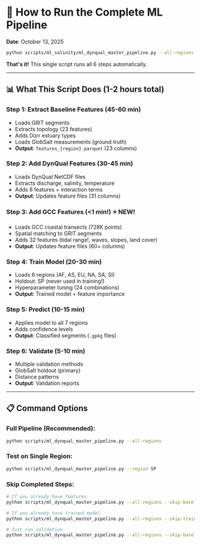# 🚀 How to Run the Complete ML Pipeline

**Date**: October 13, 2025  

```bash
python scripts/ml_salinity/ml_dynqual_master_pipeline.py --all-regions
```

**That's it!** This single script runs all 6 steps automatically.

---

## 📊 **What This Script Does** (1-2 hours total)

### **Step 1: Extract Baseline Features** (45-60 min)
- Loads GRIT segments
- Extracts topology (23 features)
- Adds Dürr estuary types
- Loads GlobSalt measurements (ground truth)
- **Output**: `features_{region}.parquet` (23 columns)

### **Step 2: Add DynQual Features** (30-45 min)
- Loads DynQual NetCDF files
- Extracts discharge, salinity, temperature
- Adds 8 features + interaction terms
- **Output**: Updates feature files (31 columns)

### **Step 3: Add GCC Features** (<1 min!) ⭐ **NEW!**
- Loads GCC coastal transects (728K points)
- Spatial matching to GRIT segments
- Adds 32 features (tidal range!, waves, slopes, land cover)
- **Output**: Updates feature files (60+ columns)

### **Step 4: Train Model** (20-30 min)
- Loads 6 regions (AF, AS, EU, NA, SA, SI)
- Holdout: SP (never used in training!)
- Hyperparameter tuning (24 combinations)
- **Output**: Trained model + feature importance

### **Step 5: Predict** (10-15 min)
- Applies model to all 7 regions
- Adds confidence levels
- **Output**: Classified segments (`.gpkg` files)

### **Step 6: Validate** (5-10 min)
- Multiple validation methods
- GlobSalt holdout (primary)
- Distance patterns
- **Output**: Validation reports

---


## 📋 **Command Options**

### **Full Pipeline** (Recommended):
```bash
python scripts/ml_dynqual_master_pipeline.py --all-regions
```

### **Test on Single Region**:
```bash
python scripts/ml_dynqual_master_pipeline.py --region SP
```

### **Skip Completed Steps**:
```bash
# If you already have features
python scripts/ml_dynqual_master_pipeline.py --all-regions --skip-baseline --skip-dynqual --skip-gcc

# If you already have trained model
python scripts/ml_dynqual_master_pipeline.py --all-regions --skip-training

# Just run validation
python scripts/ml_dynqual_master_pipeline.py --all-regions --skip-baseline --skip-dynqual --skip-gcc --skip-training --skip-prediction
```
